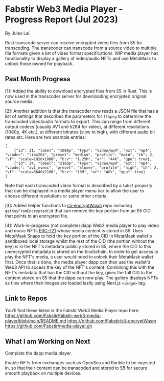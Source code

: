 # Fabstir Web3 Media Player - Progress Report (Jul 2023)
By Jules Lai

Rust transcode server can receive encrypted video files from S5 for transcoding. The transcoder can transcode from a source video to multiple file formats given a list of video format specifications. WIP media player has functionality to display a gallery of video/audio NFTs and use MetaMask to unlock those owned for playback.

## Past Month Progress

[1]: Added the ability to download encrypted files from S5 in Rust. This is now used in the transcoder server for downloading encrypted original source media.

[2]: Another addition is that the transcoder now reads a JSON file that has a list of settings that describes the parameters for `ffmpeg` to determine the transcoded video/audio formats to export. This can range from different output codecs (usually AV1 and h264 for video), at different resolutions (1080p, 4K etc.), at different bitrates (slow to high), with different audio bit rates etc. Here are two example entries:
```
[
    {"id": 31, "label": "1080p", "type": "video/mp4", "ext": "mp4", "vcodec": "libx264", "preset": "medium", "profile": "main", "ch": 2, "vf": "scale=1920x1080", "b:v": "1.25M", "ar": "44k", "gpu": true},
    {"id": 34, "label": "2160p", "type": "video/mp4", "ext": "mp4", "vcodec": "av1_nvenc", "preset": "slower", "profile": "high", "ch": 2, "vf": "scale=3840x2160", "b:v": "18M", "ar": "48k", "gpu": true}
]
```
Note that each transcoded video format is described by a `label` property that can be displayed in a media player menu bar to allow the user to choose different resolutions or some other criteria.

[3]: Added helper functions to [s5-encryptWasm](https://github.com/Fabstir/s5-encryptWasm) repo including `getKeyFromEncryptedCid` that can remove the key portion from an S5 CID that points to an encrypted file.

[4]:  Work-in-progress (not complete) dapp Web3 media player to play video and music NFTs [ERC-721](https://ethereum.org/en/developers/docs/standards/tokens/erc-721/) whose media content is stored in S5. Uses [MetaMask Snaps](https://metamask.io/snaps/) to hold the key portion of the CID  in MetaMask wallet's sandboxed local storage whilst the rest of the CID (the portion without the key) is in the NFT's metadata publicly stored in S5, where the CID to this unencrypted metadata is stored on the blockchain. In order to get access to play the NFT's media, a user would need to unlock their MetaMask wallet first. Once that is done, the media player dapp can then use the wallet's Web3 API to access the key of the NFT's content. Combining this with the NFT's metadata that has the CID without the key, gives the full CID to the content stored on S5 that the dapp can now play.
The gallery displays NFTs as tiles where their images are loaded lazily using Next.js `<image>` tag.


## Link to Repos

You'll find these listed in the Fabstir Web3 Media Player repo here: https://github.com/Fabstir/fabstir-web3-media-player/blob/main/README.md
 https://github.com/Fabstir/s5-encryptWasm
 https://github.com/Fabstir/media-player.git

## What I am Working on Next

Complete the dapp media player.

Enable NFTs from exchanges such as OpenSea and Rarible to be ingested in, so that their content  can be transcoded and stored to S5 for secure smooth playback on multiple devices.
